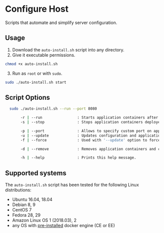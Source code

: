 # Configure Host

Scripts that automate and simplify server configuration.

## Usage

1. Download the `auto-install.sh` script into any directory.
2. Give it executable permissions.
```bash
chmod +x auto-install.sh
```
3. Run as `root` or with `sudo`.
```bash
sudo ./auto-install.sh start
```

## Script Options

```bash
  sudo ./auto-install.sh --run --port 8080

       -r | --run                : Starts application containers after verifying dependencies.
       -s | --stop               : Stops application containers deployed on the server.

       -p | --port               : Allows to specify custom port on application will be exposed on host.
       -u | --update             : Updates configuration and application containers.
       -f | --force              : Used with '--update' option to force update of the configuration and application contaienrs.

       -d | --remove             : Removes application containers and configuration files from the server.

       -h | --help               : Prints this help message.
```

## Supported systems

The `auto-install.sh` script has been tested for the following Linux distributions:

* Ubuntu 16.04, 18.04
* Debian 8, 9
* CentOS 7
* Fedora 28, 29
* Amazon Linux OS 1 (2018.03), 2
* any OS with [pre-installed](https://docs.docker.com/install/) docker engine (CE or EE)
